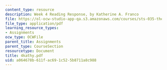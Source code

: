```yaml
---
content_type: resource
description: Week 4 Reading Response, by Katherine A. Franco
file: https://ol-ocw-studio-app-qa.s3.amazonaws.com/courses/sts-035-the-history-of-computing-spring-2004/a064678b611fac691c525b8711a8c988_4kathy.pdf
file_type: application/pdf
learning_resource_types:
- Assignments
ocw_type: OCWFile
parent_title: Assignments
parent_type: CourseSection
resourcetype: Document
title: 4kathy.pdf
uid: a064678b-611f-ac69-1c52-5b8711a8c988
---
```

